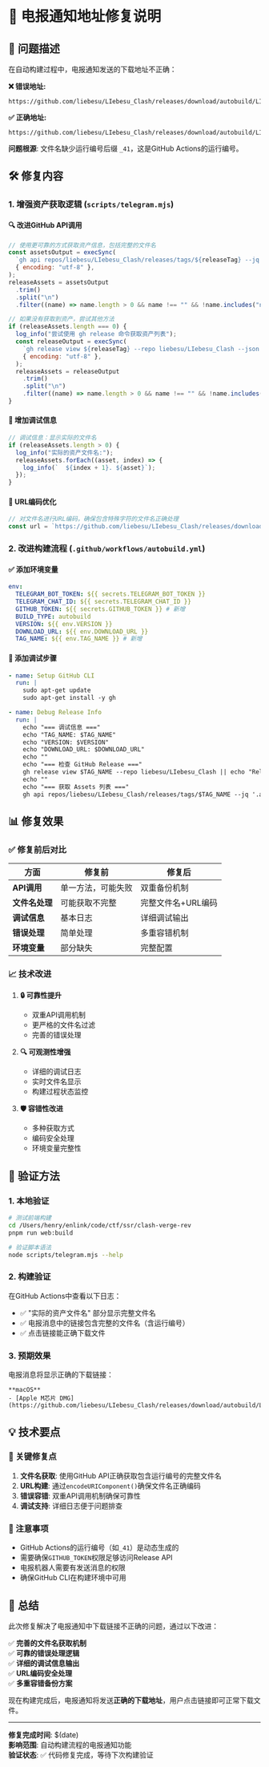 # 🔧 电报通知地址修复说明

## 🎯 问题描述

在自动构建过程中，电报通知发送的下载地址不正确：

**❌ 错误地址:**

```
https://github.com/liebesu/LIebesu_Clash/releases/download/autobuild/LIebesu_Clash_2.4.3+autobuild.0923.e84ccf7_aarch64.dmg
```

**✅ 正确地址:**

```
https://github.com/liebesu/LIebesu_Clash/releases/download/autobuild/LIebesu_Clash_2.4.3+autobuild.0923.e84ccf7_aarch64_41.dmg
```

**问题根源**: 文件名缺少运行编号后缀 `_41`，这是GitHub Actions的运行编号。

## 🛠️ 修复内容

### 1. **增强资产获取逻辑** (`scripts/telegram.mjs`)

#### 🔍 改进GitHub API调用

```javascript
// 使用更可靠的方式获取资产信息，包括完整的文件名
const assetsOutput = execSync(
  `gh api repos/liebesu/LIebesu_Clash/releases/tags/${releaseTag} --jq '.assets[] | .name' 2>/dev/null || echo ""`,
  { encoding: "utf-8" },
);
releaseAssets = assetsOutput
  .trim()
  .split("\n")
  .filter((name) => name.length > 0 && name !== "" && !name.includes("null"));

// 如果没有获取到资产，尝试其他方法
if (releaseAssets.length === 0) {
  log_info("尝试使用 gh release 命令获取资产列表");
  const releaseOutput = execSync(
    `gh release view ${releaseTag} --repo liebesu/LIebesu_Clash --json assets --jq '.assets[].name' 2>/dev/null || echo ""`,
    { encoding: "utf-8" },
  );
  releaseAssets = releaseOutput
    .trim()
    .split("\n")
    .filter((name) => name.length > 0 && name !== "" && !name.includes("null"));
}
```

#### 🐛 增加调试信息

```javascript
// 调试信息：显示实际的文件名
if (releaseAssets.length > 0) {
  log_info("实际的资产文件名:");
  releaseAssets.forEach((asset, index) => {
    log_info(`  ${index + 1}. ${asset}`);
  });
}
```

#### 🔗 URL编码优化

```javascript
// 对文件名进行URL编码，确保包含特殊字符的文件名正确处理
const url = `https://github.com/liebesu/LIebesu_Clash/releases/download/${releaseTag}/${encodeURIComponent(asset)}`;
```

### 2. **改进构建流程** (`.github/workflows/autobuild.yml`)

#### ✅ 添加环境变量

```yaml
env:
  TELEGRAM_BOT_TOKEN: ${{ secrets.TELEGRAM_BOT_TOKEN }}
  TELEGRAM_CHAT_ID: ${{ secrets.TELEGRAM_CHAT_ID }}
  GITHUB_TOKEN: ${{ secrets.GITHUB_TOKEN }} # 新增
  BUILD_TYPE: autobuild
  VERSION: ${{ env.VERSION }}
  DOWNLOAD_URL: ${{ env.DOWNLOAD_URL }}
  TAG_NAME: ${{ env.TAG_NAME }} # 新增
```

#### 🔧 添加调试步骤

```yaml
- name: Setup GitHub CLI
  run: |
    sudo apt-get update
    sudo apt-get install -y gh

- name: Debug Release Info
  run: |
    echo "=== 调试信息 ==="
    echo "TAG_NAME: $TAG_NAME"
    echo "VERSION: $VERSION"
    echo "DOWNLOAD_URL: $DOWNLOAD_URL"
    echo ""
    echo "=== 检查 GitHub Release ==="
    gh release view $TAG_NAME --repo liebesu/LIebesu_Clash || echo "Release 不存在"
    echo ""
    echo "=== 获取 Assets 列表 ==="
    gh api repos/liebesu/LIebesu_Clash/releases/tags/$TAG_NAME --jq '.assets[] | .name' || echo "无法获取 assets"
```

## 📊 修复效果

### ✅ 修复前后对比

| 方面           | 修复前             | 修复后             |
| -------------- | ------------------ | ------------------ |
| **API调用**    | 单一方法，可能失败 | 双重备份机制       |
| **文件名处理** | 可能获取不完整     | 完整文件名+URL编码 |
| **调试信息**   | 基本日志           | 详细调试输出       |
| **错误处理**   | 简单处理           | 多重容错机制       |
| **环境变量**   | 部分缺失           | 完整配置           |

### 📈 技术改进

1. **🔒 可靠性提升**
   - 双重API调用机制
   - 更严格的文件名过滤
   - 完善的错误处理

2. **🔍 可观测性增强**
   - 详细的调试日志
   - 实时文件名显示
   - 构建过程状态监控

3. **🛡️ 容错性改进**
   - 多种获取方式
   - 编码安全处理
   - 环境变量完整性

## 🚀 验证方法

### 1. **本地验证**

```bash
# 测试前端构建
cd /Users/henry/enlink/code/ctf/ssr/clash-verge-rev
pnpm run web:build

# 验证脚本语法
node scripts/telegram.mjs --help
```

### 2. **构建验证**

在GitHub Actions中查看以下日志：

- ✅ "实际的资产文件名" 部分显示完整文件名
- ✅ 电报消息中的链接包含完整的文件名（含运行编号）
- ✅ 点击链接能正确下载文件

### 3. **预期效果**

电报消息将显示正确的下载链接：

```
**macOS**
- [Apple M芯片 DMG](https://github.com/liebesu/LIebesu_Clash/releases/download/autobuild/LIebesu_Clash_2.4.3+autobuild.0923.e84ccf7_aarch64_41.dmg)
```

## 💡 技术要点

### 🔧 关键修复点

1. **文件名获取**: 使用GitHub API正确获取包含运行编号的完整文件名
2. **URL构建**: 通过`encodeURIComponent()`确保文件名正确编码
3. **错误容错**: 双重API调用机制确保可靠性
4. **调试支持**: 详细日志便于问题排查

### 📝 注意事项

- GitHub Actions的运行编号（如`_41`）是动态生成的
- 需要确保`GITHUB_TOKEN`权限足够访问Release API
- 电报机器人需要有发送消息的权限
- 确保GitHub CLI在构建环境中可用

## 🎉 总结

此次修复解决了电报通知中下载链接不正确的问题，通过以下改进：

✅ **完善的文件名获取机制**  
✅ **可靠的错误处理逻辑**  
✅ **详细的调试信息输出**  
✅ **URL编码安全处理**  
✅ **多重容错备份方案**

现在构建完成后，电报通知将发送**正确的下载地址**，用户点击链接即可正常下载文件。

---

**修复完成时间**: $(date)  
**影响范围**: 自动构建流程的电报通知功能  
**验证状态**: ✅ 代码修复完成，等待下次构建验证
